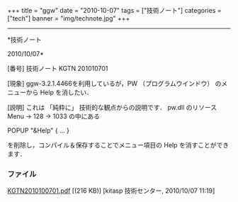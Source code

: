 ﻿+++
title = "ggw"
date = "2010-10-07"
tags = ["技術ノート"]
categories = ["tech"]
banner = "img/technote.jpg"
+++

-----------------------------------------------------------------------------------------------------------------------------

*技術ノート

2010/10/07*


[番号]
技術ノート KGTN 201010701

[現象]
ggw-3.2.1.4466を利用しているが，PW （プログラムウインドウ）
のメニューから Help を消したい．

[説明]
これは 「純粋に」 技術的な観点からの説明です． pw.dll のリソース Menu →
128 → 1033 の中にある

POPUP "&Help" {
...
}

を削除し，コンパイル＆保存することでメニュー項目の Help
を消すことができます．


### ファイル

 
 


[KGTN2010100701.pdf](http://techreport.kitasp.net/attachments/download/348/KGTN2010100701.pdf)
 [(216 KB)] [kitasp 技術センター, 2010/10/07
11:19]


 


 

